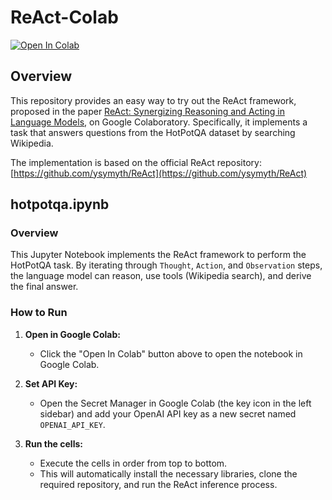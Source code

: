 # ReAct-Colab
[![Open In Colab](https://colab.research.google.com/assets/colab-badge.svg)](https://colab.research.google.com/github/satojkovic/ReAct-Colab/blob/main/hotpotqa.ipynb)

## Overview

This repository provides an easy way to try out the ReAct framework, proposed in the paper [ReAct: Synergizing Reasoning and Acting in Language Models](https://arxiv.org/abs/2210.03629), on Google Colaboratory.
Specifically, it implements a task that answers questions from the HotPotQA dataset by searching Wikipedia.

The implementation is based on the official ReAct repository: [https://github.com/ysymyth/ReAct](https://github.com/ysymyth/ReAct)

## hotpotqa.ipynb

### Overview

This Jupyter Notebook implements the ReAct framework to perform the HotPotQA task.
By iterating through `Thought`, `Action`, and `Observation` steps, the language model can reason, use tools (Wikipedia search), and derive the final answer.

### How to Run

1.  **Open in Google Colab:**
    - Click the "Open In Colab" button above to open the notebook in Google Colab.

2.  **Set API Key:**
    - Open the Secret Manager in Google Colab (the key icon in the left sidebar) and add your OpenAI API key as a new secret named `OPENAI_API_KEY`.

3.  **Run the cells:**
    - Execute the cells in order from top to bottom.
    - This will automatically install the necessary libraries, clone the required repository, and run the ReAct inference process.
